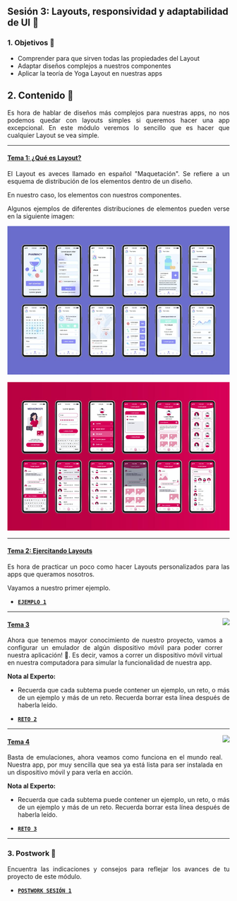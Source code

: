 ## Sesión 3: Layouts, responsividad y adaptabilidad de UI 🤖

<div style="text-align: justify;">

### 1. Objetivos 🎯

- Comprender para que sirven todas las propiedades del Layout
- Adaptar diseños complejos a nuestros componentes
- Aplicar la teoría de Yoga Layout en nuestras apps

## 2. Contenido 📘

Es hora de hablar de diseños más complejos para nuestras apps, no nos podemos quedar con layouts simples si queremos hacer una app excepcional. En este módulo veremos lo sencillo que es hacer que cualquier Layout se vea simple. 

---
#### <ins>Tema 1: ¿Qué es Layout?</ins>

El Layout es aveces llamado en español "Maquetación". Se refiere a un esquema de distribución de los elementos dentro de un diseño.

En nuestro caso, los elementos con nuestros componentes.

Algunos ejemplos de diferentes distribuciones de elementos pueden verse en la siguiente imagen:

![UI-examples]("./../assets/UI-examples.jpeg)

![UI-examples-2]("./../assets/UI-examples-2.jpeg)

---

#### <ins>Tema 2: Ejercitando Layouts</ins>

Es hora de practicar un poco como hacer Layouts personalizados para las apps que queramos nosotros.

Vayamos a nuestro primer ejemplo.

- [**`EJEMPLO 1`**](./Ejemplo-01)
---

<img src="images/emulator.jpg" align="right" height="90"> 

#### <ins>Tema 3</ins>

Ahora que tenemos mayor conocimiento de nuestro proyecto, vamos a configurar un emulador de algún dispositivo móvil para poder correr nuestra aplicación! :iphone:. Es decir, vamos a correr un dispositivo móvil virtual en nuestra computadora para simular la funcionalidad de nuestra app.

**Nota al Experto:**
  
 + Recuerda que cada subtema puede contener un ejemplo, un reto, o más de un ejemplo y más de un reto. Recuerda borrar esta línea después de haberla leído.
- [**`RETO 2`**](./Reto-02)
---

<img src="images/chaomi.png" align="right" height="110"> 

#### <ins>Tema 4</ins>

Basta de emulaciones, ahora veamos como funciona en el mundo real. Nuestra app, por muy sencilla que sea ya está lista para ser instalada en un dispositivo móvil y para verla en acción.

**Nota al Experto:**
  
 + Recuerda que cada subtema puede contener un ejemplo, un reto, o más de un ejemplo y más de un reto. Recuerda borrar esta línea después de haberla leído.
- [**`RETO 3`**](./Reto-03)
---

### 3. Postwork :memo:

Encuentra las indicaciones y consejos para reflejar los avances de tu proyecto de este módulo.

- [**`POSTWORK SESIÓN 1`**](./Postwork/)

<br/>


</div>

